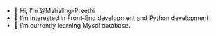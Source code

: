 - 👋 Hi, I’m @Mahaling-Preethi
- 👀 I’m interested in Front-End development and Python development
- 🌱 I’m currently learning Mysql database.
<!---
Mahaling-Preethi/Mahaling-Preethi is a ✨ special ✨ repository because its `README.md` (this file) appears on your GitHub profile.
You can click the Preview link to take a look at your changes.
--->
